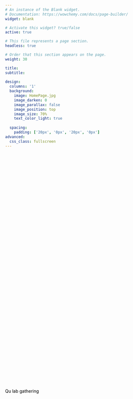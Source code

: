 ```yaml
---
# An instance of the Blank widget.
# Documentation: https://wowchemy.com/docs/page-builder/
widget: blank

# Activate this widget? true/false
active: true

# This file represents a page section.
headless: true

# Order that this section appears on the page.
weight: 30

title: 
subtitle:
 
design:
  columns: '1'
  background:
    image: HomePage.jpg
    image_darken: 0
    image_parallax: false
    image_position: top
    image_size: 70%
    text_color_light: true
    
  spacing:
    padding: ['20px', '0px', '20px', '0px']
advanced:
  css_class: fullscreen
---
```

<br><br><br><br><br><br><br><br><br><br><br><br><br><br><br><br><br><br><br><br><br><br><br><br><br><br><br><br><br><br><br><br><br><br><br><br><br><br><br><br><br><br><br><br><br>
<span style="color:Black">Qu lab gathering 




